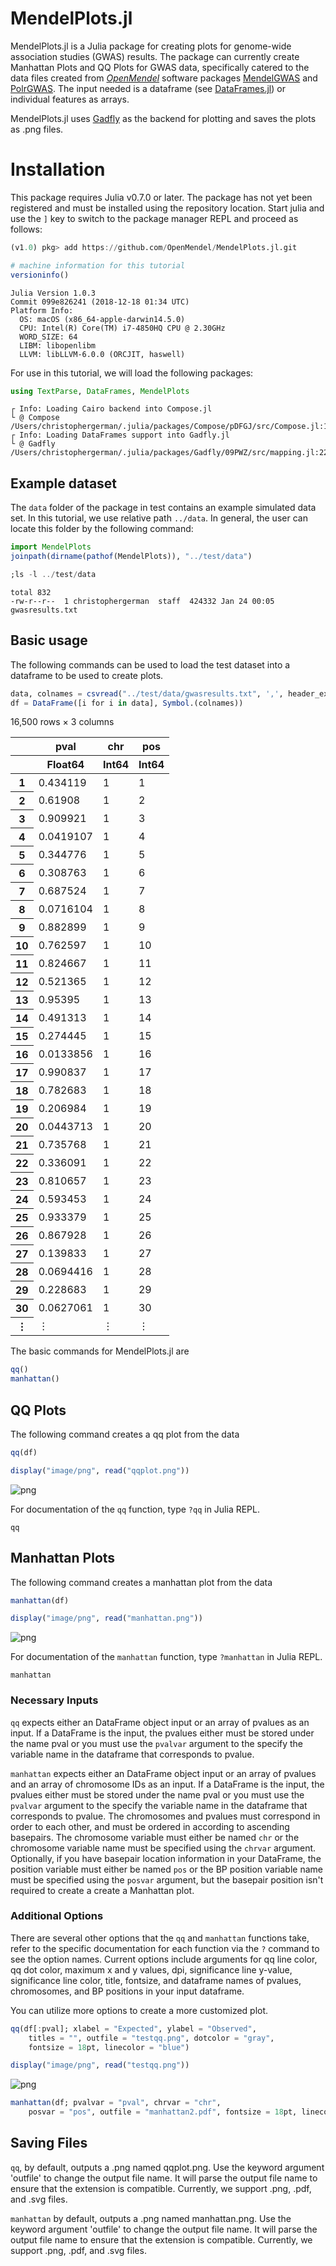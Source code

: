
# MendelPlots.jl

MendelPlots.jl is a Julia package for creating plots for genome-wide association studies (GWAS) results. The package can currently create Manhattan Plots and QQ Plots for GWAS data, specifically catered to the data files created from [*OpenMendel*](https://github.com/OpenMendel) software packages [MendelGWAS](https://github.com/OpenMendel/MendelGWAS.jl) and [PolrGWAS](https://github.com/OpenMendel/PolrGWAS.jl). The input needed is a dataframe (see [DataFrames.jl](https://github.com/JuliaData/DataFrames.jl)) or individual features as arrays.

MendelPlots.jl uses [Gadfly](https://github.com/GiovineItalia/Gadfly.jl) as the backend for plotting and saves the plots as .png files. 


# Installation
This package requires Julia v0.7.0 or later. The package has not yet been registered and must be installed using the repository location. Start julia and use the `]` key to switch to the package manager REPL and proceed as follows:
```julia
(v1.0) pkg> add https://github.com/OpenMendel/MendelPlots.jl.git
```


```julia
# machine information for this tutorial
versioninfo()
```

    Julia Version 1.0.3
    Commit 099e826241 (2018-12-18 01:34 UTC)
    Platform Info:
      OS: macOS (x86_64-apple-darwin14.5.0)
      CPU: Intel(R) Core(TM) i7-4850HQ CPU @ 2.30GHz
      WORD_SIZE: 64
      LIBM: libopenlibm
      LLVM: libLLVM-6.0.0 (ORCJIT, haswell)


For use in this tutorial, we will load the following packages:


```julia
using TextParse, DataFrames, MendelPlots
```

    ┌ Info: Loading Cairo backend into Compose.jl
    └ @ Compose /Users/christophergerman/.julia/packages/Compose/pDFGJ/src/Compose.jl:165
    ┌ Info: Loading DataFrames support into Gadfly.jl
    └ @ Gadfly /Users/christophergerman/.julia/packages/Gadfly/09PWZ/src/mapping.jl:228


## Example dataset

The `data` folder of the package in test contains an example simulated data set. In this tutorial, we use relative path `../data`. In general, the user can locate this folder by the following command:
```julia
import MendelPlots
joinpath(dirname(pathof(MendelPlots)), "../test/data")
```


```julia
;ls -l ../test/data
```

    total 832
    -rw-r--r--  1 christophergerman  staff  424332 Jan 24 00:05 gwasresults.txt


## Basic usage

The following commands can be used to load the test dataset into a dataframe to be used to create plots. 


```julia
data, colnames = csvread("../test/data/gwasresults.txt", ',', header_exists = true)
df = DataFrame([i for i in data], Symbol.(colnames))
```




<table class="data-frame"><thead><tr><th></th><th>pval</th><th>chr</th><th>pos</th></tr><tr><th></th><th>Float64</th><th>Int64</th><th>Int64</th></tr></thead><tbody><p>16,500 rows × 3 columns</p><tr><th>1</th><td>0.434119</td><td>1</td><td>1</td></tr><tr><th>2</th><td>0.61908</td><td>1</td><td>2</td></tr><tr><th>3</th><td>0.909921</td><td>1</td><td>3</td></tr><tr><th>4</th><td>0.0419107</td><td>1</td><td>4</td></tr><tr><th>5</th><td>0.344776</td><td>1</td><td>5</td></tr><tr><th>6</th><td>0.308763</td><td>1</td><td>6</td></tr><tr><th>7</th><td>0.687524</td><td>1</td><td>7</td></tr><tr><th>8</th><td>0.0716104</td><td>1</td><td>8</td></tr><tr><th>9</th><td>0.882899</td><td>1</td><td>9</td></tr><tr><th>10</th><td>0.762597</td><td>1</td><td>10</td></tr><tr><th>11</th><td>0.824667</td><td>1</td><td>11</td></tr><tr><th>12</th><td>0.521365</td><td>1</td><td>12</td></tr><tr><th>13</th><td>0.95395</td><td>1</td><td>13</td></tr><tr><th>14</th><td>0.491313</td><td>1</td><td>14</td></tr><tr><th>15</th><td>0.274445</td><td>1</td><td>15</td></tr><tr><th>16</th><td>0.0133856</td><td>1</td><td>16</td></tr><tr><th>17</th><td>0.990837</td><td>1</td><td>17</td></tr><tr><th>18</th><td>0.782683</td><td>1</td><td>18</td></tr><tr><th>19</th><td>0.206984</td><td>1</td><td>19</td></tr><tr><th>20</th><td>0.0443713</td><td>1</td><td>20</td></tr><tr><th>21</th><td>0.735768</td><td>1</td><td>21</td></tr><tr><th>22</th><td>0.336091</td><td>1</td><td>22</td></tr><tr><th>23</th><td>0.810657</td><td>1</td><td>23</td></tr><tr><th>24</th><td>0.593453</td><td>1</td><td>24</td></tr><tr><th>25</th><td>0.933379</td><td>1</td><td>25</td></tr><tr><th>26</th><td>0.867928</td><td>1</td><td>26</td></tr><tr><th>27</th><td>0.139833</td><td>1</td><td>27</td></tr><tr><th>28</th><td>0.0694416</td><td>1</td><td>28</td></tr><tr><th>29</th><td>0.228683</td><td>1</td><td>29</td></tr><tr><th>30</th><td>0.0627061</td><td>1</td><td>30</td></tr><tr><th>&vellip;</th><td>&vellip;</td><td>&vellip;</td><td>&vellip;</td></tr></tbody></table>



The basic commands for MendelPlots.jl are 
    
```julia
qq()
manhattan()
``` 

## QQ Plots

The following command creates a qq plot from the data


```julia
qq(df)
```


```julia
display("image/png", read("qqplot.png"))
```


![png](output_13_0.png)


For documentation of the `qq` function, type `?qq` in Julia REPL.
```@docs
qq
```

## Manhattan Plots

The following command creates a manhattan plot from the data


```julia
manhattan(df)
```


```julia
display("image/png", read("manhattan.png"))
```


![png](output_18_0.png)


For documentation of the `manhattan` function, type `?manhattan` in Julia REPL.
```@docs
manhattan
```

### Necessary Inputs

`qq` expects either an DataFrame object input or an array of pvalues as an input. If a DataFrame is the input, the pvalues either must be stored under the name pval or you must use the `pvalvar` argument to the specify the variable name in the dataframe that corresponds to pvalue. 

`manhattan` expects either an DataFrame object input or an array of pvalues and an array of chromosome IDs as an input. If a DataFrame is the input, the pvalues either must be stored under the name pval or you must use the `pvalvar` argument to the specify the variable name in the dataframe that corresponds to pvalue. The chromosomes and pvalues must correspond in order to each other, and must be ordered in according to ascending basepairs. The chromosome variable must either be named `chr` or the chromosome variable name must be specified using the `chrvar` argument. Optionally, if you have basepair location information in your DataFrame, the position variable must either be named `pos` or the BP position variable name must be specified using the `posvar` argument, but the basepair position isn't required to create a create a Manhattan plot. 

### Additional Options

There are several other options that the `qq` and `manhattan` functions take, refer to the specific documentation for each function via the `?` command to see the option names. Current options include arguments for qq line color, qq dot color, maximum x and y values, dpi, significance line y-value, significance line color, title, fontsize, and dataframe names of pvalues, chromosomes, and BP positions in your input dataframe. 

You can utilize more options to create a more customized plot. 


```julia
qq(df[:pval]; xlabel = "Expected", ylabel = "Observed", 
    titles = "", outfile = "testqq.png", dotcolor = "gray", 
    fontsize = 18pt, linecolor = "blue")
```


```julia
display("image/png", read("testqq.png"))
```


![png](output_24_0.png)



```julia
manhattan(df; pvalvar = "pval", chrvar = "chr", 
    posvar = "pos", outfile = "manhattan2.pdf", fontsize = 18pt, linecolor = "red")
```

## Saving Files

`qq`, by default, outputs a .png named qqplot.png. Use the keyword argument 'outfile' to change the output file name. It will parse the output file name to ensure that the extension is compatible. Currently, we support .png, .pdf, and .svg files. 

`manhattan` by default, outputs a .png named manhattan.png. Use the keyword argument 'outfile' to change the output file name. It will parse the output file name to ensure that the extension is compatible. Currently, we support .png, .pdf, and .svg files. 
